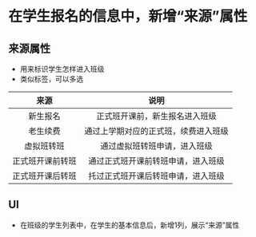 # 在学生报名的信息中，新增“来源”属性

## 来源属性
* 用来标识学生怎样进入班级
* 类似标签，可以多选

| 来源 | 说明 |
| :--: | :--: |
| 新生报名 | 正式班开课前，新生报名进入班级 |
| 老生续费 | 通过上学期对应的正式班，续费进入班级 |
| 虚拟班转班 | 通过虚拟班转班申请，进入班级 |
| 正式班开课前转班 | 通过正式班开课前转班申请，进入班级 |
| 正式班开课后转班 | 托过正式班开课后转班申请，进入班级 |

## UI
* 在班级的学生列表中，在学生的基本信息后，新增1列，展示“来源”属性

